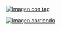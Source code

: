 
[![Imagen con tag](https://i.postimg.cc/Ghsm4mKm/image.png)](https://postimg.cc/MvqS4xgC)

[![Imagen corriendo](https://i.postimg.cc/7YcJRRsf/image.png)](https://postimg.cc/N5609dwc)

